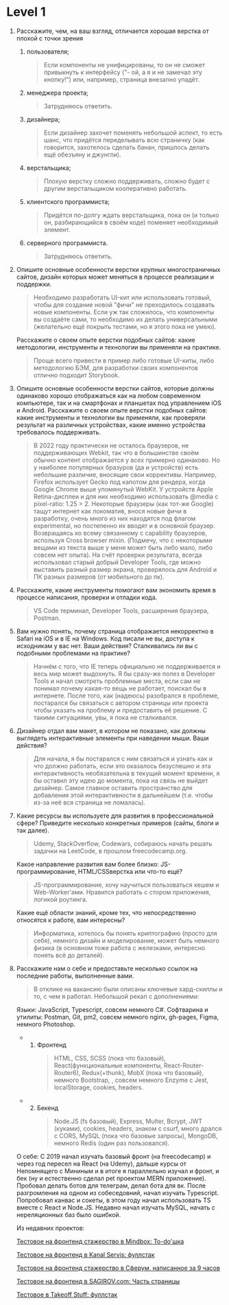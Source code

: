 # Level 1

1. Расскажите, чем, на ваш взгляд, отличается хорошая верстка от плохой с точки зрения

   1. пользователя;
      > Если компоненты не унифицированы, то он не сможет привыкнуть к интерфейсу ("- ой, а я и не замечал эту кнопку!") или, например, страница внезапно упадёт.
   2. менеджера проекта;
      > Затрудняюсь ответить.
   3. дизайнера;
      > Если дизайнер захочет поменять небольшой аспект, то есть шанс, что придётся переделывать всю страничку (как говорится, захотелось сделать банан, пришлось делать ещё обезъяну и джунгли).
   4. верстальщика;
      > Плохую верстку сложно поддерживать, сложно будет с другим верстальщиком кооперативно работать.
   5. клиентского программиста;
      > Придётся по-долгу ждать верстальщика, пока он (и только он, разбирающийся в своём коде) поменяет необходимый элемент.
   6. серверного программиста.
      > Затрудняюсь ответить.

2. Опишите основные особенности верстки крупных многостраничных сайтов, дизайн
   которых может меняться в процессе реализации и поддержки.

   > Необходимо разработать UI-кит или использовать готовый, чтобы для создание новой "фичи" не преходилось создавать новые компоненты. Если уж так сложилось, что компоненты вы создаёте сами, то необходимо их делать универсальными (желательно ещё покрыть тестами, но я этого пока не умею).

   Расскажите о своем опыте верстки подобных сайтов: какие методологии, инструменты
   и технологии вы применяли на практике.

   > Проще всего привести в пример либо готовые UI-киты, либо методологию БЭМ, для разработки своих компонентов отлично подходит Storybook.

3. Опишите основные особенности верстки сайтов, которые должны одинаково хорошо
   отображаться как на любом современном компьютере, так и на смартфонах и
   планшетах под управлением iOS и Android. Расскажите о своем опыте верстки
   подобных сайтов: какие инструменты и технологии вы применяли, как проверяли
   результат на различных устройствах, какие именно устройства требовалось
   поддерживать.

   > В 2022 году практически не осталось браузеров, не поддерживающих Webkit, так что в большинстве своём обычно контент отображается у всех примерно одинаково. Но у наиболее популярных бразуров (да и устройств) есть небольшие различие, вносящие свои коррективы. Например, Firefox использует Gecko под капотом для рендера, когда Google Chrome выше упомянутый WebKit. У устройств Apple Retina-дисплеи и для них необходимо использовать @media c pixel-ratio: 1.25 > 2. Некоторые браузеры (как тот-же Google) тащут интернет как локоматив, внося новые фичи в разработку, очень много из них находятся под флагом experimental, но постепенно их вводят и в основной браузер. Возвращаясь ко всему связанному с capability браузеров, используя Cross browser mixin. (Подмечу, что с некоторыми вещами из текста выше у меня может быть либо мало, либо совсем нет опыта). На счёт проверки результата, всегда использовал старый добрый Developer Tools, где можно выставить разный размер экрана, проверялось для Android и ПК разных размеров (от мобильного до пк).

4. Расскажите, какие инструменты помогают вам экономить время в процессе
   написания, проверки и отладки кода.

   > VS Code терминал, Developer Tools, расширения браузера, Postman.

5. Вам нужно понять, почему страница отображается некорректно в Safari на iOS и в IE на Windows. Код писали не вы, доступа к исходникам у вас нет. Ваши действия?
   Сталкивались ли вы с подобными проблемами на практике?

   > Начнём с того, что IE теперь официально не поддерживается и весь мир может выдохнуть. Я бы сразу-же полез в Developer Tools и начал смотреть проблемные места, если сам не понимал почему какая-то вещь не работает, поискал бы в интернете. После того, как (надеюсь) разобрался в проблеме, постарался бы связаться с автором страницы или проекта чтобы указать на проблему и предоставить её решение. С такими ситуациями, увы, я пока не сталкивался.

6. Дизайнер отдал вам макет, в котором не показано, как должны выглядеть интерактивные элементы при наведении мыши. Ваши действия?

   > Для начала, я бы постарался с ним связаться и узнать как и что должно работать, если это оказалось безуспешно и эта интерактивность необязательна в текущий момент времени, я бы оставил эту идею до момента, пока на связь не выйдет дизайнер. Самое главное оставить пространство для добавления этой интерактивности в дальнейшем (т.е. чтобы из-за неё вся страница не ломалась).

7. Какие ресурсы вы используете для развития в профессиональной сфере? Приведите
   несколько конкретных примеров (сайты, блоги и так далее).

   > Udemy, StackOverflow, Codewars, собираюсь начать решать задачки на LeetCode, в прошлом freecodecamp.org.

   Какое направление развития вам более близко: JS-программирование, HTML/CSSверстка или что-то ещё?

   > JS-программирование, хочу научиться пользоваться кешем и Web-Worker'ами. Нравится работать с стором приложения, логикой роутинга.

   Какие ещё области знаний, кроме тех, что непосредственно относятся к работе, вам
   интересны?

   > Информатика, хотелось бы понять криптографию (просто для себя), немного дизайн и моделирование, может быть немного физика (в основном тоже работа с железками, интересно понять всё до деталей).

8. Расскажите нам о себе и предоставьте несколько ссылок на последние работы,
   выполненные вами.

   > В отклике на вакансию были описаны ключевые хард-скиллы и то, с чем я работал. Небольшой рекап с дополнениями:

   Языки: JavaScript, Typescript, совсем немного C#.
   Софтварина и утилиты: Postman, Git, pm2, совсем немного nginx, gh-pages, Figma, немного Photoshop.

   - 1. Фронтенд
        > HTML, CSS, SCSS (пока что базовый), React(функциональные компоненты, React-Router-Router6), Redux(+thunk), MobX (пока что базовый), немного Bootstrap, , совсем немного Enzyme с Jest, localStorage, cookies, headers.
   - 2. Бекенд
        > Node.JS (fs базовый), Express, Multer, Bcrypt, JWT (куками), cookies, headers, знаком с csurf, много дрался с CORS, MySQL (пока что базовые запросы), MongoDB, немного Redis (один раз пользовался).

   О себе: С 2019 начал изучать базовый фронт (на freecodecamp) и через год пересел на React (на Udemy), дальше курсы от Непомнящего с Мининым и в итоге я параллельно изучал и фронт, и бек (ну и естественно сделал pet проектом MERN приложение). Пробовал делать ботов для телеграм, делал бота для вк. После разгромления на одном из собеседовний, начал изучать Typescript. Попробовал канвас и сокеты, в этом году начал использовать TS вместе с React и Node.JS. Недавно начал изучать MySQL, начать с нереляционных баз было ошибкой.

   Из недавних проектов:

   [Тестовое на фронтенд стажерство в Mindbox: To-do'шка](https://github.com/Nmgix/test-mindbox-app)

   [Тестовое на фронтенд в Kanal Servis: фуллстак](https://github.com/Nmgix/kanal-servis-testapp)

   [Тестовое на фронтенд стажерство в Сферум, написанное за 9 часов](https://github.com/Nmgix/sferum-qualification-app)

   [Тестовое на фронтенд в SAGIROV.com: Часть страницы](https://github.com/Nmgix/elon-test-task)

   [Тестовое в Takeoff Stuff: фуллстак](https://github.com/Nmgix/test-project-takeoffstuff)
